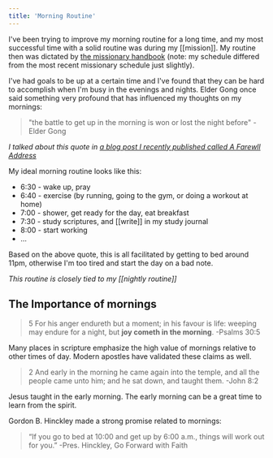```yaml
---
title: 'Morning Routine'
---
```


I've been trying to improve my morning routine for a long time, and my most successful time with a solid routine was during my [[mission]]. My routine then was dictated by [the missionary handbook](https://www.churchofjesuschrist.org/study/manual/missionary-standards-for-disciples-of-jesus-christ/2-missionary-organization-and-activites?lang=eng#title_number32) (note: my schedule differed from the most recent missionary schedule just slightly).

I've had goals to be up at a certain time and I've found that they can be hard to accomplish when I'm busy in the evenings and nights. Elder Gong once said something very profound that has influenced my thoughts on my mornings:

> "the battle to get up in the morning is won or lost the night before" -Elder Gong

_I talked about this quote in [a blog post I recently published called A Farewll Address](https://kylegill.com/blog/2020-03-16-a-farewell-address/#the-battle-to-get-up-in-the-morning-is-won-or-lost-the-night-before)_

My ideal morning routine looks like this:

- 6:30 - wake up, pray
- 6:40 - exercise (by running, going to the gym, or doing a workout at home)
- 7:00 - shower, get ready for the day, eat breakfast
- 7:30 - study scriptures, and [[write]] in my study journal
- 8:00 - start working
- ...

Based on the above quote, this is all facilitated by getting to bed around 11pm, otherwise I'm too tired and start the day on a bad note.

_This routine is closely tied to my [[nightly routine]]_

## The Importance of mornings

> 5 For his anger endureth but a moment; in his favour is life: weeping may endure for a night, but **joy cometh in the morning**. -Psalms 30:5

Many places in scripture emphasize the high value of mornings relative to other times of day. Modern apostles have validated these claims as well.

> 2 And early in the morning he came again into the temple, and all the people came unto him; and he sat down, and taught them. -John 8:2

Jesus taught in the early morning. The early morning can be a great time to learn from the spirit.

Gordon B. Hinckley made a strong promise related to mornings:

> “If you go to bed at 10:00 and get up by 6:00 a.m., things will work out for you.” -Pres. Hinckley, Go Forward with Faith
